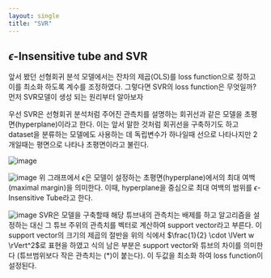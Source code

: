 ```yaml
---
layout: single
title: "SVR"
---
```


## $\epsilon$-Insensitive tube and SVR
 앞서 봤던 선형회귀 분석 모델에서는 잔차의 제곱(OLS)를 loss function으로 정하고 이를 최소화 하도록 계수를 조정하였다. 그렇다면 SVR의 loss function은 무엇일까? 먼저 SVR모델이 생성 되는 원리부터 알아보자

 우선 SVR은 선형회귀 분석처럼 주어진 관측치를 설명하는 회귀선과 같은 모델을 초평면(hyperplane)이라고 한다. 이는 앞서 말한 것처럼 회귀선을 구축하기도 하고 dataset을 분류하는 모델에도 사용하는 데 독립변수가 하나일때 선으로 나타나지만 2개일때는 평면으로 나타나 초평면이라고 불린다.
 
![image](https://github.com/minshik0705/algorithm_python/assets/112872144/a2de3518-15c0-452e-835e-f32b0ac72645)

![image](https://github.com/minshik0705/algorithm_python/assets/112872144/6eb5d473-b8c5-4465-9f77-aafd35b54e5c) 
위 그래프에서 $\epsilon$은 모델이 설정하는 초평면(hyperplane)에서의 최대 여백(maximal margin)을 의미한다. 이때, hyperplane을 중심으로 최대 여백의 범위를 $\epsilon$-Insensitive Tube라고 한다.
 
![image](https://github.com/minshik0705/algorithm_python/assets/112872144/7e744606-7fc6-46a7-a048-086ded1d7ef3)
SVR은 모델을 구축할때 해당 튜브내의 관측치는 배제를 하고 알고리즘을 설정하는 대신 그 튜브 주위의 관측치를 벡터로 계산하여 support vector라고 부른다. 이 support vector의 크기의 제곱의 절반을 위의 식에서 $\frac{1}{2} \cdot \lVert w \rVert^2$로 표현을 하였고 식의 남은 부분은 support vector와 튜브의 차이를 의미한다 (튜브범위보다 작은 관측치는 (*)이 붙는다). 이 두값을 최소화 하여 loss function이 설정된다.
